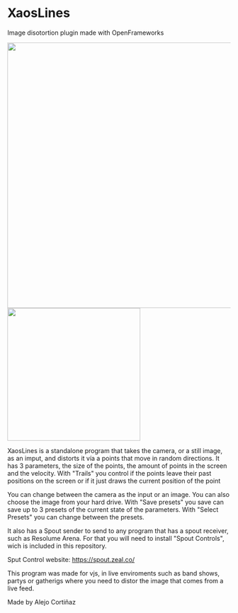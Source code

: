 # XaosLines
Image disotortion plugin made with OpenFrameworks

<img src = "images/Screenshot.jpg" width =600>     <img src = "images/SineLines_2.png" width =300 height=300>

XaosLines is a standalone program that takes the camera, or a still image, as an imput, and distorts it vía a points that move in
random directions. It has 3 parameters, the size of the points, the amount of points in the screen and the velocity.
With "Trails" you control if the points leave their past positions on the screen or if it just draws the current position of the point

You can change between the camera as the input or an image. You can also choose the image from your hard drive.
With "Save presets" you save can save up to 3 presets of the current state of the parameters. With "Select Presets"
you can change between the presets.

It also has a Spout sender to send to any program that has a spout receiver, such as Resolume Arena.
For that you will need to install "Spout Controls", wich is included in this repository. 

Sput Control website: https://spout.zeal.co/

This program was made for vjs, in live enviroments such as band shows, partys or gatherigs where you
need to distor the image that comes from a live feed. 

Made by Alejo Cortiñaz
